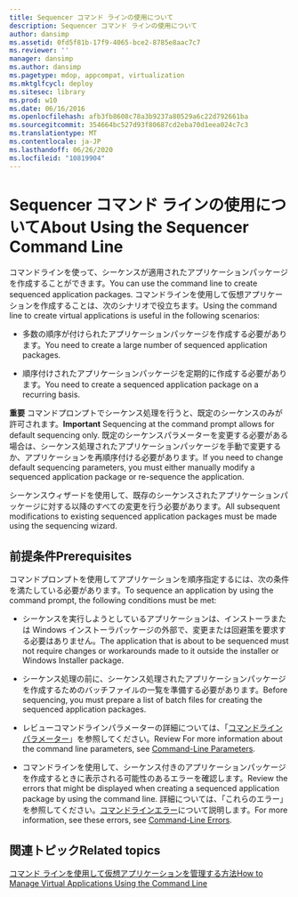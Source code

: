 ```yaml
---
title: Sequencer コマンド ラインの使用について
description: Sequencer コマンド ラインの使用について
author: dansimp
ms.assetid: 0fd5f81b-17f9-4065-bce2-8785e8aac7c7
ms.reviewer: ''
manager: dansimp
ms.author: dansimp
ms.pagetype: mdop, appcompat, virtualization
ms.mktglfcycl: deploy
ms.sitesec: library
ms.prod: w10
ms.date: 06/16/2016
ms.openlocfilehash: afb3fb8608c78a3b9237a80529a6c22d792661ba
ms.sourcegitcommit: 354664bc527d93f80687cd2eba70d1eea024c7c3
ms.translationtype: MT
ms.contentlocale: ja-JP
ms.lasthandoff: 06/26/2020
ms.locfileid: "10819904"
---
```

# <span data-ttu-id="bb2f0-103">Sequencer コマンド ラインの使用について</span><span class="sxs-lookup"><span data-stu-id="bb2f0-103">About Using the Sequencer Command Line</span></span>


<span data-ttu-id="bb2f0-104">コマンドラインを使って、シーケンスが適用されたアプリケーションパッケージを作成することができます。</span><span class="sxs-lookup"><span data-stu-id="bb2f0-104">You can use the command line to create sequenced application packages.</span></span> <span data-ttu-id="bb2f0-105">コマンドラインを使用して仮想アプリケーションを作成することは、次のシナリオで役立ちます。</span><span class="sxs-lookup"><span data-stu-id="bb2f0-105">Using the command line to create virtual applications is useful in the following scenarios:</span></span>

-   <span data-ttu-id="bb2f0-106">多数の順序が付けられたアプリケーションパッケージを作成する必要があります。</span><span class="sxs-lookup"><span data-stu-id="bb2f0-106">You need to create a large number of sequenced application packages.</span></span>

-   <span data-ttu-id="bb2f0-107">順序付けされたアプリケーションパッケージを定期的に作成する必要があります。</span><span class="sxs-lookup"><span data-stu-id="bb2f0-107">You need to create a sequenced application package on a recurring basis.</span></span>

<span data-ttu-id="bb2f0-108">**重要** コマンドプロンプトでシーケンス処理を行うと、既定のシーケンスのみが許可されます。</span><span class="sxs-lookup"><span data-stu-id="bb2f0-108">**Important** Sequencing at the command prompt allows for default sequencing only.</span></span> <span data-ttu-id="bb2f0-109">既定のシーケンスパラメーターを変更する必要がある場合は、シーケンス処理されたアプリケーションパッケージを手動で変更するか、アプリケーションを再順序付ける必要があります。</span><span class="sxs-lookup"><span data-stu-id="bb2f0-109">If you need to change default sequencing parameters, you must either manually modify a sequenced application package or re-sequence the application.</span></span>

 

<span data-ttu-id="bb2f0-110">シーケンスウィザードを使用して、既存のシーケンスされたアプリケーションパッケージに対する以降のすべての変更を行う必要があります。</span><span class="sxs-lookup"><span data-stu-id="bb2f0-110">All subsequent modifications to existing sequenced application packages must be made using the sequencing wizard.</span></span>

## <span data-ttu-id="bb2f0-111">前提条件</span><span class="sxs-lookup"><span data-stu-id="bb2f0-111">Prerequisites</span></span>


<span data-ttu-id="bb2f0-112">コマンドプロンプトを使用してアプリケーションを順序指定するには、次の条件を満たしている必要があります。</span><span class="sxs-lookup"><span data-stu-id="bb2f0-112">To sequence an application by using the command prompt, the following conditions must be met:</span></span>

-   <span data-ttu-id="bb2f0-113">シーケンスを実行しようとしているアプリケーションは、インストーラまたは Windows インストーラパッケージの外部で、変更または回避策を要求する必要はありません。</span><span class="sxs-lookup"><span data-stu-id="bb2f0-113">The application that is about to be sequenced must not require changes or workarounds made to it outside the installer or Windows Installer package.</span></span>

-   <span data-ttu-id="bb2f0-114">シーケンス処理の前に、シーケンス処理されたアプリケーションパッケージを作成するためのバッチファイルの一覧を準備する必要があります。</span><span class="sxs-lookup"><span data-stu-id="bb2f0-114">Before sequencing, you must prepare a list of batch files for creating the sequenced application packages.</span></span>

-   <span data-ttu-id="bb2f0-115">レビューコマンドラインパラメーターの詳細については、「[コマンドラインパラメーター](command-line-parameters.md)」を参照してください。</span><span class="sxs-lookup"><span data-stu-id="bb2f0-115">Review For more information about the command line parameters, see [Command-Line Parameters](command-line-parameters.md).</span></span>

-   <span data-ttu-id="bb2f0-116">コマンドラインを使用して、シーケンス付きのアプリケーションパッケージを作成するときに表示される可能性のあるエラーを確認します。</span><span class="sxs-lookup"><span data-stu-id="bb2f0-116">Review the errors that might be displayed when creating a sequenced application package by using the command line.</span></span> <span data-ttu-id="bb2f0-117">詳細については、「これらのエラー」を参照してください。[コマンドラインエラー](command-line-errors.md)について説明します。</span><span class="sxs-lookup"><span data-stu-id="bb2f0-117">For more information, see these errors, see [Command-Line Errors](command-line-errors.md).</span></span>

## <span data-ttu-id="bb2f0-118">関連トピック</span><span class="sxs-lookup"><span data-stu-id="bb2f0-118">Related topics</span></span>


[<span data-ttu-id="bb2f0-119">コマンド ラインを使用して仮想アプリケーションを管理する方法</span><span class="sxs-lookup"><span data-stu-id="bb2f0-119">How to Manage Virtual Applications Using the Command Line</span></span>](how-to-manage-virtual-applications-using-the-command-line.md)

 

 





